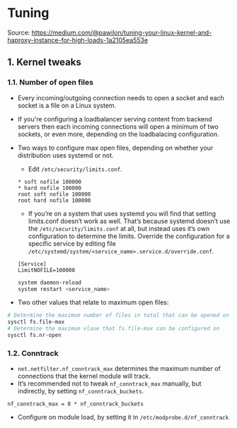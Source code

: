 # Tuning

Source: https://medium.com/@pawilon/tuning-your-linux-kernel-and-haproxy-instance-for-high-loads-1a2105ea553e

## 1. Kernel tweaks

### 1.1. Number of open files

- Every incoming/outgoing connection needs to open a socket and each socket is a file on a Linux system.
- If you're configuring a loadbalancer serving content from backend servers then each incoming connections will open a minimum of two sockets, or even more, depending on the loadbalacing configuration.
- Two ways to configure max open files, depending on whether your distribution uses systemd or not.
  - Edit `/etc/security/limits.conf`.

  ```
  * soft nofile 100000
  * hard nofile 100000
  root soft nofile 100000
  root hard nofile 100000
  ```

  - If you’re on a system that uses systemd you will find that setting limits.conf doesn’t work as well. That’s because systemd doesn’t use the `/etc/security/limits.conf` at all, but instead uses it’s own configuration to determine the limits. Override the configuration for a specific service by editing file `/etc/systemd/system/<service_name>.service.d/override.conf`.

  ```
  [Service]
  LimitNOFILE=100000
  ```

  ```bash
  system daemon-reload
  system restart <service_name>
  ```

- Two other values that relate to maximum open files:

```bash
# Determine the maximum number of files in total that can be opened on the system
sysctl fs.file-max
# Determine the maximum vlaue that fs.file-max can be configured on
sysctl fs.nr-open
```

### 1.2. Conntrack

- `net.netfilter.nf_conntrack_max` determines the maximum number of connections that the kernel module will track.
- It’s recommended not to tweak `nf_conntrack_max` manually, but indirectly, by setting `nf_conntrack_buckets`.

```
nf_conntrack_max = 8 * nf_conntrack_buckets
```

- Configure on module load, by setting it in `/etc/modprobe.d/nf_conntrack`
